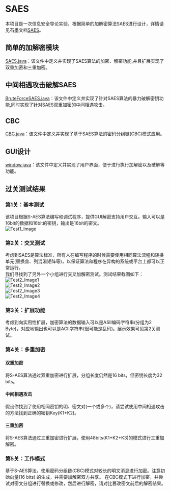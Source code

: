 # SAES
本项目是一次信息安全导论实验，根据简单的加解密算法SAES进行设计，详情请见石墨文档[SAES](https://shimo.im/docs/zm1FlCxE3eYCQSSo?fallback=1)。
## 简单的加解密模块
[SAES.java](ciper_2/SAES.java)：该文件中定义并实现了SAES算法的加密、解密功能,并且扩展实现了双重加密和三重加密。
## 中间相遇攻击破解SAES
[BruteForceSAES.java](ciper_2/BruteForceSAES.java)：该文件中定义并实现了针对SAES算法的暴力破解密钥功能,同时实现了针对SAES双重加密的中间相遇攻击。 
## CBC
[CBC.java](ciper_2/CBC.java)：该文件中定义并实现了基于SAES算法的密码分组链(CBC)模式应用。
## GUI设计
[window.java](ciper_2/window.java)：该文件中定义并实现了用户界面，便于进行执行加解密以及破解等功能。
## 过关测试结果
### 第1关：基本测试
该项目根据S-AES算法编写和调试程序，提供GUI解密支持用户交互。输入可以是16bit的数据和16bit的密钥，输出是16bit的密文。  
![Test1_Image](测试图片/test1.jpg)
### 第2关：交叉测试
考虑到SAES是算法标准，所有人在编写程序的时候需要使用相同算法流程和转换单元(替换盒、列混淆矩阵等)，以保证算法和程序在异构的系统或平台上都可以正常运行。  
我们寻找到了另外一个小组进行交叉加解密测试。测试结果截图如下：  
![Test2_Image1](测试图片/test2_1.jpg)  
![Test2_Image2](测试图片/test2_2.jpg)  
![Test2_Image3](测试图片/test2_3.jpg)  
![Test2_Image4](测试图片/test2_4.jpg)
### 第3关：扩展功能
考虑到向实用性扩展，加密算法的数据输入可以是ASII编码字符串(分组为2 Byte)，对应地输出也可以是ACII字符串(很可能是乱码)。展示效果可见第2关测试。
### 第4关：多重加密
#### 双重加密
将S-AES算法通过双重加密进行扩展，分组长度仍然是16 bits，但密钥长度为32 bits。
#### 中间相遇攻击
假设你找到了使用相同密钥的明、密文对(一个或多个)，请尝试使用中间相遇攻击的方法找到正确的密钥Key(K1+K2)。
#### 三重加密
将S-AES算法通过三重加密进行扩展，使用48bits(K1+K2+K3)的模式进行三重加解密。
### 第5关：工作模式
基于S-AES算法，使用密码分组链(CBC)模式对较长的明文消息进行加密。注意初始向量(16 bits) 的生成，并需要加解密双方共享。
在CBC模式下进行加密，并尝试对密文分组进行替换或修改，然后进行解密，请对比篡改密文前后的解密结果。
